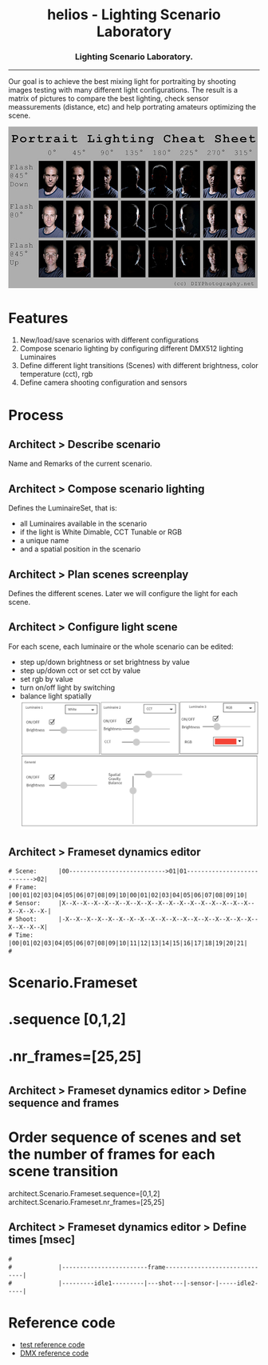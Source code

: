 
<!-- Title -->
<h1 align="center" id="helios">
    helios - Lighting Scenario Laboratory 
</h1>
<!-- Tag line -->
<h3 align="center">Lighting Scenario Laboratory.</h3>

----
Our goal is to achieve the best mixing light for portraiting by shooting images testing with many different light configurations.
The result is a matrix of pictures to compare the best lighting,  check sensor meassurements (distance, etc) and help portrating amateurs optimizing the scene.

![Matrix portrait](imgs/portrait_matrix.jpg)

# Features
1. New/load/save scenarios with different configurations 
2. Compose scenario lighting by configuring different DMX512 lighting Luminaires 
3. Define different light transitions (Scenes) with different brightness, color temperature (cct), rgb 
4. Define camera shooting configuration and sensors

# Process 
## Architect > Describe scenario
Name and Remarks of the current scenario. 
## Architect > Compose scenario lighting
Defines the LuminaireSet, that is:
* all Luminaires available in the scenario
* if the light is White Dimable, CCT Tunable or RGB
* a unique name
* and a spatial position in the scenario
## Architect > Plan scenes screenplay
Defines the different scenes. Later we will configure the light for each scene.
##  Architect > Configure light scene
For each scene, each luminaire or the whole scenario can be edited: 
* step up/down brightness or set brightness by value
* step up/down cct or set cct by value
* set rgb by value
* turn on/off light by switching
* balance light spatially
![Matrix portrait](imgs/LightComposer.png)

## Architect > Frameset dynamics editor
```
# Scene:      |00--------------------------->01|01--------------------------->02|
# Frame:      |00|01|02|03|04|05|06|07|08|09|10|00|01|02|03|04|05|06|07|08|09|10|
# Sensor:     |X--X--X--X--X--X--X--X--X--X--X--X--X--X--X--X--X--X--X--X--X--X-|
# Shoot:      |-X--X--X--X--X--X--X--X--X--X--X--X--X--X--X--X--X--X--X--X--X--X|
# Time:       |00|01|02|03|04|05|06|07|08|09|10|11|12|13|14|15|16|17|18|19|20|21|
# 
```
# Scenario.Frameset
#                       .sequence [0,1,2]
#                       .nr_frames=[25,25]
#

## Architect > Frameset dynamics editor > Define sequence and frames
# Order sequence of scenes and set the number of frames for each scene transition
architect.Scenario.Frameset.sequence=[0,1,2]
architect.Scenario.Frameset.nr_frames=[25,25]


## Architect > Frameset dynamics editor > Define times [msec]
```
#
#             |------------------------frame------------------------------|
#             |---------idle1---------|---shot---|-sensor-|-----idle2-----|
```

# Reference code
* [test reference code](https://github.com/arocavanaclocha/helios/blob/main/test.py)
* [DMX reference code](https://github.com/MattIPv4/PyDMXControl/tree/master/tests)
